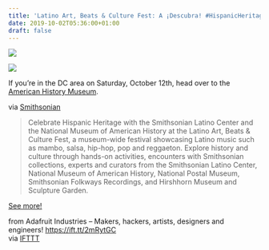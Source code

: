 ```yaml
---
title: 'Latino Art, Beats & Culture Fest: A ¡Descubra! #HispanicHeritageMonth'
date: 2019-10-02T05:36:00+01:00
draft: false
---
```


[![](https://cdn-blog.adafruit.com/uploads/2019/09/preview-full-adafruit_national_hispanic_heritage_month_2019_blog-1-600x202.jpg)](https://blog.adafruit.com/tag/national-hispanic-american-heritage-month/)

[![](https://cdn-blog.adafruit.com/uploads/2019/09/DgAM5ItxR80rsoW7LTOaHMyu-600x400.jpg)](https://www.si.edu/events/heritagemonth#/?i=1)

If you’re in the DC area on Saturday, October 12th, head over to the [American History Museum](https://www.si.edu/Museums/american-history-museum).

via [Smithsonian](https://www.si.edu/events/heritagemonth#/?i=1)

> Celebrate Hispanic Heritage with the Smithsonian Latino Center and the National Museum of American History at the Latino Art, Beats & Culture Fest, a museum-wide festival showcasing Latino music such as mambo, salsa, hip-hop, pop and reggaeton. Explore history and culture through hands-on activities, encounters with Smithsonian collections, experts and curators from the Smithsonian Latino Center, National Museum of American History, National Postal Museum, Smithsonian Folkways Recordings, and Hirshhorn Museum and Sculpture Garden.

[See more!](https://www.si.edu/events/heritagemonth#/?i=1)

  
  
from Adafruit Industries – Makers, hackers, artists, designers and engineers! https://ift.tt/2mRytGC  
via [IFTTT](https://ifttt.com/?ref=da&site=blogger)